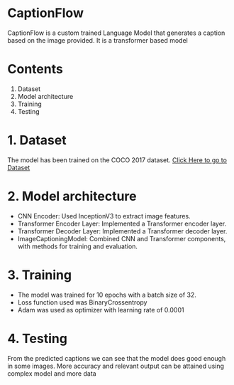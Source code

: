 # CaptionFlow
CaptionFlow is a custom trained Language Model that generates a caption based on the image provided. It is a transformer based model

# Contents
1. Dataset
2. Model architecture
3. Training
4. Testing

# 1. Dataset
The model has been trained on the COCO 2017 dataset. [Click Here to go to Dataset](https://www.kaggle.com/datasets/awsaf49/coco-2017-dataset)

# 2. Model architecture
- CNN Encoder: Used InceptionV3 to extract image features.
- Transformer Encoder Layer: Implemented a Transformer encoder layer.
- Transformer Decoder Layer: Implemented a Transformer decoder layer.
- ImageCaptioningModel: Combined CNN and Transformer components, with methods for training and evaluation.

# 3. Training
- The model was trained for 10 epochs with a batch size of 32.
- Loss function used was BinaryCrossentropy
- Adam was used as optimizer with learning rate of 0.0001

# 4. Testing
From the predicted captions we can see that the model does good enough in some images. More accuracy and relevant output can be attained using complex model and more data
